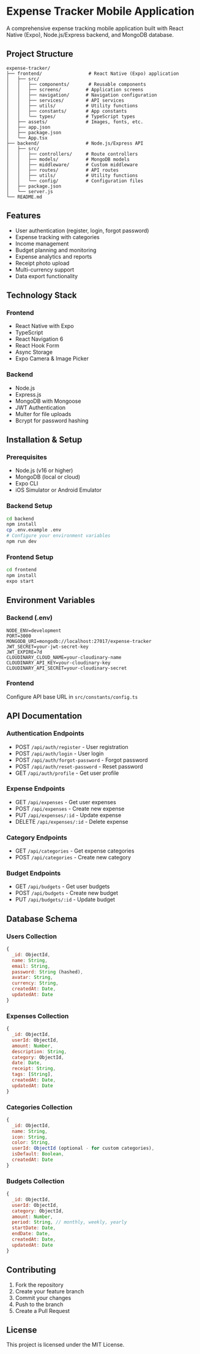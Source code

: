 # Expense Tracker Mobile Application

A comprehensive expense tracking mobile application built with React Native (Expo), Node.js/Express backend, and MongoDB database.

## Project Structure

```
expense-tracker/
├── frontend/                 # React Native (Expo) application
│   ├── src/
│   │   ├── components/       # Reusable components
│   │   ├── screens/         # Application screens
│   │   ├── navigation/      # Navigation configuration
│   │   ├── services/        # API services
│   │   ├── utils/           # Utility functions
│   │   ├── constants/       # App constants
│   │   └── types/           # TypeScript types
│   ├── assets/              # Images, fonts, etc.
│   ├── app.json
│   ├── package.json
│   └── App.tsx
├── backend/                 # Node.js/Express API
│   ├── src/
│   │   ├── controllers/     # Route controllers
│   │   ├── models/          # MongoDB models
│   │   ├── middleware/      # Custom middleware
│   │   ├── routes/          # API routes
│   │   ├── utils/           # Utility functions
│   │   └── config/          # Configuration files
│   ├── package.json
│   └── server.js
└── README.md
```

## Features

- User authentication (register, login, forgot password)
- Expense tracking with categories
- Income management
- Budget planning and monitoring
- Expense analytics and reports
- Receipt photo upload
- Multi-currency support
- Data export functionality

## Technology Stack

### Frontend
- React Native with Expo
- TypeScript
- React Navigation 6
- React Hook Form
- Async Storage
- Expo Camera & Image Picker

### Backend
- Node.js
- Express.js
- MongoDB with Mongoose
- JWT Authentication
- Multer for file uploads
- Bcrypt for password hashing

## Installation & Setup

### Prerequisites
- Node.js (v16 or higher)
- MongoDB (local or cloud)
- Expo CLI
- iOS Simulator or Android Emulator

### Backend Setup
```bash
cd backend
npm install
cp .env.example .env
# Configure your environment variables
npm run dev
```

### Frontend Setup
```bash
cd frontend
npm install
expo start
```

## Environment Variables

### Backend (.env)
```
NODE_ENV=development
PORT=3000
MONGODB_URI=mongodb://localhost:27017/expense-tracker
JWT_SECRET=your-jwt-secret-key
JWT_EXPIRE=7d
CLOUDINARY_CLOUD_NAME=your-cloudinary-name
CLOUDINARY_API_KEY=your-cloudinary-key
CLOUDINARY_API_SECRET=your-cloudinary-secret
```

### Frontend
Configure API base URL in `src/constants/config.ts`

## API Documentation

### Authentication Endpoints
- POST `/api/auth/register` - User registration
- POST `/api/auth/login` - User login
- POST `/api/auth/forgot-password` - Forgot password
- POST `/api/auth/reset-password` - Reset password
- GET `/api/auth/profile` - Get user profile

### Expense Endpoints
- GET `/api/expenses` - Get user expenses
- POST `/api/expenses` - Create new expense
- PUT `/api/expenses/:id` - Update expense
- DELETE `/api/expenses/:id` - Delete expense

### Category Endpoints
- GET `/api/categories` - Get expense categories
- POST `/api/categories` - Create new category

### Budget Endpoints
- GET `/api/budgets` - Get user budgets
- POST `/api/budgets` - Create new budget
- PUT `/api/budgets/:id` - Update budget

## Database Schema

### Users Collection
```javascript
{
  _id: ObjectId,
  name: String,
  email: String,
  password: String (hashed),
  avatar: String,
  currency: String,
  createdAt: Date,
  updatedAt: Date
}
```

### Expenses Collection
```javascript
{
  _id: ObjectId,
  userId: ObjectId,
  amount: Number,
  description: String,
  category: ObjectId,
  date: Date,
  receipt: String,
  tags: [String],
  createdAt: Date,
  updatedAt: Date
}
```

### Categories Collection
```javascript
{
  _id: ObjectId,
  name: String,
  icon: String,
  color: String,
  userId: ObjectId (optional - for custom categories),
  isDefault: Boolean,
  createdAt: Date
}
```

### Budgets Collection
```javascript
{
  _id: ObjectId,
  userId: ObjectId,
  category: ObjectId,
  amount: Number,
  period: String, // monthly, weekly, yearly
  startDate: Date,
  endDate: Date,
  createdAt: Date,
  updatedAt: Date
}
```

## Contributing

1. Fork the repository
2. Create your feature branch
3. Commit your changes
4. Push to the branch
5. Create a Pull Request

## License

This project is licensed under the MIT License.